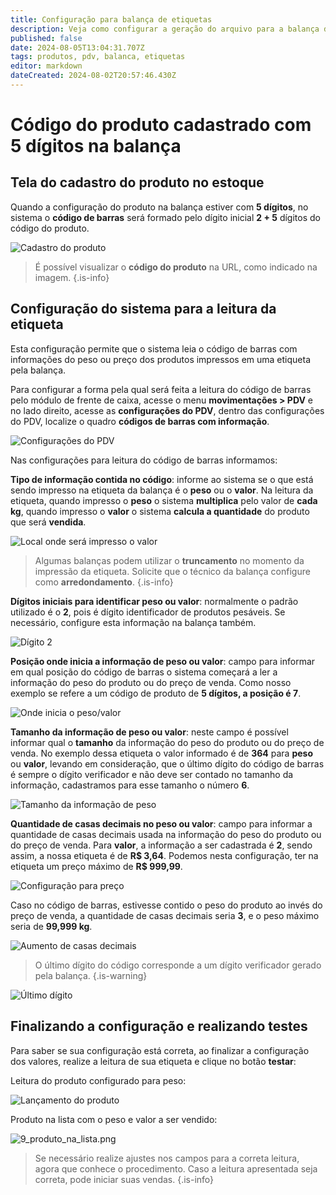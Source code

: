 ```yaml
---
title: Configuração para balança de etiquetas
description: Veja como configurar a geração do arquivo para a balança de etiquetas com o código do produto com 5 dígitos.
published: false
date: 2024-08-05T13:04:31.707Z
tags: produtos, pdv, balanca, etiquetas
editor: markdown
dateCreated: 2024-08-02T20:57:46.430Z
---
```


# Código do produto cadastrado com 5 dígitos na balança

## Tela do cadastro do produto no estoque

Quando a configuração do produto na balança estiver com **5 dígitos**, no sistema o **código de barras** será formado pelo dígito inicial **2 + 5** dígitos do código do produto.

![Cadastro do produto](/tutoriais/carga-de-balanca/5_digitos/0_cad_produto.png)

> É possível visualizar o **código do produto** na URL, como indicado na imagem.
{.is-info}

## Configuração do sistema para a leitura da etiqueta

Esta configuração permite que o sistema leia o código de barras com informações do peso ou preço dos produtos impressos em uma etiqueta pela balança.

Para configurar a forma pela qual será feita a leitura do código de barras pelo módulo de frente de caixa, acesse o menu **movimentações > PDV** e no lado direito, acesse as **configurações do PDV**, dentro das configurações do PDV, localize o quadro **códigos de barras com informação**.

![Configurações do PDV](/tutoriais/carga-de-balanca/configuracoes_pdv_geral.png)

Nas configurações para leitura do código de barras informamos:

**Tipo de informação contida no código**: informe ao sistema se o que está sendo impresso na etiqueta da balança é o **peso** ou o **valor**. Na leitura da etiqueta, quando impresso o **peso** o sistema **multiplica** pelo valor de **cada kg**, quando impresso o **valor** o sistema **calcula a quantidade** do produto que será **vendida**.

![Local onde será impresso o valor](/tutoriais/carga-de-balanca/5_digitos/1_local_onde_impresso_valor.png)

> Algumas balanças podem utilizar o **truncamento** no momento da impressão da etiqueta. Solicite que o técnico da balança configure como **arredondamento**.
{.is-info}

**Dígitos iniciais para identificar peso ou valor**: normalmente o padrão utilizado é o **2**, pois é dígito identificador de produtos pesáveis. Se necessário, configure esta informação na balança também.

![Dígito 2](/tutoriais/carga-de-balanca/5_digitos/2_digito_2.png)

**Posição onde inicia a informação de peso ou valor**: campo para informar em qual posição do código de barras o sistema começará a ler a informação do peso do produto ou do preço de venda.
Como nosso exemplo se refere a um código de produto de **5 dígitos, a posição é 7**.

![Onde inicia  o peso/valor](/tutoriais/carga-de-balanca/5_digitos/3_inicia_peso_valor.png)

**Tamanho da informação de peso ou valor**: neste campo é possível informar qual o **tamanho** da informação do peso do produto ou do preço de venda. No exemplo dessa etiqueta o valor informado é de **364** para **peso** ou **valor**, levando em consideração, que o último dígito do código de barras é sempre o dígito verificador e não deve ser contado no tamanho da informação, cadastramos para esse tamanho o número **6**.

![Tamanho da informação de peso](/tutoriais/carga-de-balanca/5_digitos/4_tamanho_informacao_peso.png)

**Quantidade de casas decimais no peso ou valor**: campo para informar a quantidade de casas decimais usada na informação do peso do produto ou do preço de venda. Para **valor**, a informação a ser cadastrada é **2**, sendo assim, a nossa etiqueta é de **R$ 3,64**. Podemos nesta configuração, ter na etiqueta um preço máximo de **R$ 999,99**.

![Configuração para preço](/tutoriais/carga-de-balanca/5_digitos/5_posicao_casas_preco.png)

Caso no código de barras, estivesse contido o peso do produto ao invés do preço de venda, a quantidade de casas decimais seria **3**, e o peso máximo seria de **99,999 kg**.

![Aumento de casas decimais](/tutoriais/carga-de-balanca/5_digitos/6_ex_aumento_casas_decimais.png)

> O último dígito do código corresponde a um dígito verificador gerado pela balança.
{.is-warning}

![Último dígito](/tutoriais/carga-de-balanca/5_digitos/7_ultimo_codigo.png)

## Finalizando a configuração e realizando testes

Para saber se sua configuração está correta, ao finalizar a configuração dos valores, realize a leitura de sua etiqueta e clique no botão **testar**:

Leitura do produto configurado para peso:

![Lançamento do produto](/tutoriais/carga-de-balanca/5_digitos/8_lancamento.png)

Produto na lista com o peso e valor a ser vendido:

![9_produto_na_lista.png](/tutoriais/carga-de-balanca/5_digitos/9_produto_na_lista.png)

> Se necessário realize ajustes nos campos para a correta leitura, agora que conhece o procedimento. Caso a leitura apresentada seja correta, pode iniciar suas vendas.
{.is-info}

